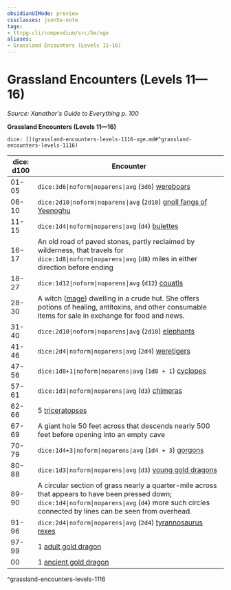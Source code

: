 ```yaml
---
obsidianUIMode: preview
cssclasses: json5e-note
tags:
- ttrpg-cli/compendium/src/5e/xge
aliases:
- Grassland Encounters (Levels 11—16)
---
```

# Grassland Encounters (Levels 11—16)
*Source: Xanathar's Guide to Everything p. 100* 

**Grassland Encounters (Levels 11—16)**

`dice: [](grassland-encounters-levels-1116-xge.md#^grassland-encounters-levels-1116)`

| dice: d100 | Encounter |
|------------|-----------|
| 01-05 | `dice:3d6\|noform\|noparens\|avg` (`3d6`) [wereboars](/3-Mechanics/CLI/bestiary/monstrosity/wereboar-xmm.md) |
| 06-10 | `dice:2d10\|noform\|noparens\|avg` (`2d10`) [gnoll fangs of Yeenoghu](/3-Mechanics/CLI/bestiary/fiend/gnoll-fang-of-yeenoghu-xmm.md) |
| 11-15 | `dice:1d4\|noform\|noparens\|avg` (`d4`) [bulettes](/3-Mechanics/CLI/bestiary/monstrosity/bulette-xmm.md) |
| 16-17 | An old road of paved stones, partly reclaimed by wilderness, that travels for `dice:1d8\|noform\|noparens\|avg` (`d8`) miles in either direction before ending |
| 18-27 | `dice:1d12\|noform\|noparens\|avg` (`d12`) [couatls](/3-Mechanics/CLI/bestiary/celestial/couatl-xmm.md) |
| 28-30 | A witch ([mage](/3-Mechanics/CLI/bestiary/humanoid/mage-xmm.md)) dwelling in a crude hut. She offers potions of healing, antitoxins, and other consumable items for sale in exchange for food and news. |
| 31-40 | `dice:2d10\|noform\|noparens\|avg` (`2d10`) [elephants](/3-Mechanics/CLI/bestiary/beast/elephant-xmm.md) |
| 41-46 | `dice:2d4\|noform\|noparens\|avg` (`2d4`) [weretigers](/3-Mechanics/CLI/bestiary/monstrosity/weretiger-xmm.md) |
| 47-56 | `dice:1d8+1\|noform\|noparens\|avg` (`1d8 + 1`) [cyclopes](/3-Mechanics/CLI/bestiary/giant/cyclops-sentry-xmm.md) |
| 57-61 | `dice:1d3\|noform\|noparens\|avg` (`d3`) [chimeras](/3-Mechanics/CLI/bestiary/monstrosity/chimera-xmm.md) |
| 62-66 | 5 [triceratopses](/3-Mechanics/CLI/bestiary/beast/triceratops-xmm.md) |
| 67-69 | A giant hole 50 feet across that descends nearly 500 feet before opening into an empty cave |
| 70-79 | `dice:1d4+3\|noform\|noparens\|avg` (`1d4 + 3`) [gorgons](/3-Mechanics/CLI/bestiary/construct/gorgon-xmm.md) |
| 80-88 | `dice:1d3\|noform\|noparens\|avg` (`d3`) [young gold dragons](/3-Mechanics/CLI/bestiary/dragon/young-gold-dragon-xmm.md) |
| 89-90 | A circular section of grass nearly a quarter-mile across that appears to have been pressed down; `dice:1d4\|noform\|noparens\|avg` (`d4`) more such circles connected by lines can be seen from overhead. |
| 91-96 | `dice:2d4\|noform\|noparens\|avg` (`2d4`) [tyrannosaurus rexes](/3-Mechanics/CLI/bestiary/beast/tyrannosaurus-rex-xmm.md) |
| 97-99 | 1 [adult gold dragon](/3-Mechanics/CLI/bestiary/dragon/adult-gold-dragon-xmm.md) |
| 00 | 1 [ancient gold dragon](/3-Mechanics/CLI/bestiary/dragon/ancient-gold-dragon-xmm.md) |
^grassland-encounters-levels-1116
